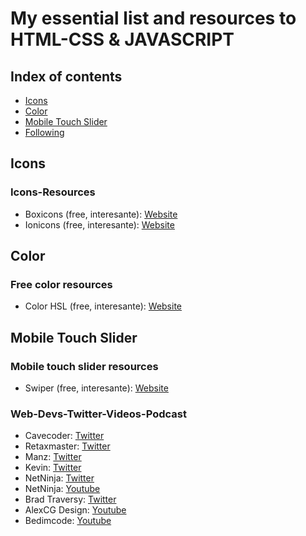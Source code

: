# My essential list and resources to HTML-CSS & JAVASCRIPT

## Index of contents
* [Icons](#Icons)
* [Color](#Color)
* [Mobile Touch Slider](#Mobile-touch-slider)
* [Following](#Mobile-touch-slider)


## Icons
### Icons-Resources 
* Boxicons (free, interesante): [Website](https://boxicons.com/)
* Ionicons (free, interesante): [Website](https://ionic.io/)


## Color
### Free color resources
* Color HSL (free, interesante): [Website](https://www.w3schools.com/)

## Mobile Touch Slider
### Mobile touch slider resources
* Swiper (free, interesante): [Website](https://swiperjs.com/)

### Web-Devs-Twitter-Videos-Podcast 
* Cavecoder: [Twitter](https://twitter.com/CaveCoder)
* Retaxmaster: [Twitter](https://twitter.com/retaxmaster)
* Manz: [Twitter](https://twitter.com/Manz)
* Kevin: [Twitter](https://twitter.com/KevinJPowell)
* NetNinja: [Twitter](https://twitter.com/thenetninjauk)
* NetNinja: [Youtube](https://www.youtube.com/watch?v=hu-q2zYwEYs&list=PL4cUxeGkcC9ivBf_eKCPIAYXWzLlPAm6G)
* Brad Traversy: [Twitter](https://twitter.com/traversymedia)
* AlexCG Design: [Youtube](https://www.youtube.com/channel/UCm0q786c9bW9FiQvesV126A)
* Bedimcode: [Youtube](https://www.youtube.com/c/Bedimcode)
